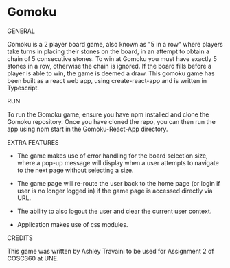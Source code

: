 # Gomoku

GENERAL

  Gomoku is a 2 player board game, also known as "5 in a row" where players take turns
  in placing their stones on the board, in an attempt to obtain a chain of 5 consecutive stones.
  To win at Gomoku you must have exactly 5 stones in a row, otherwise the chain is ignored. If
  the board fills before a player is able to win, the game is deemed a draw. This gomoku game has
  been built as a react web app, using create-react-app and is written in Typescript.

RUN

  To run the Gomoku game, ensure you have npm installed and clone the Gomoku repository.
  Once you have cloned the repo, you can then run the app using npm start in the Gomoku-React-App directory.

EXTRA FEATURES

  - The game makes use of error handling for the board selection size, where a pop-up message will display when
    a user attempts to navigate to the next page without selecting a size.

  - The game page will re-route the user back to the home page (or login if user is no longer logged in) if the
    game page is accessed directly via URL.

  - The ability to also logout the user and clear the current user context.

  - Application makes use of css modules.

CREDITS

  This game was written by Ashley Travaini to be used for Assignment 2 of COSC360 at UNE. 